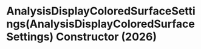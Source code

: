 # AnalysisDisplayColoredSurfaceSettings(AnalysisDisplayColoredSurfaceSettings) Constructor (2026)

﻿